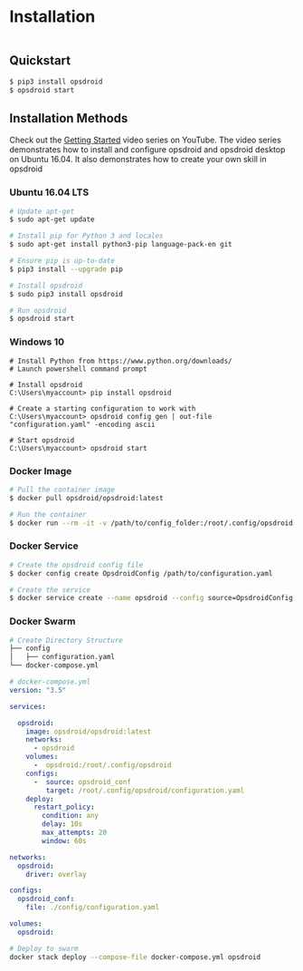 # Installation

```{contents}
```

## Quickstart

```bash
$ pip3 install opsdroid
$ opsdroid start
```

## Installation Methods

Check out the [Getting Started](https://www.youtube.com/watch?v=7wyIi_cpodE&list=PLViQCHlMbEq5nZL6VNrUxu--Of1uCpflq) video series on YouTube. The video series demonstrates how to install and configure opsdroid and opsdroid desktop on Ubuntu 16.04. It also demonstrates how to create your own skill in opsdroid

### Ubuntu 16.04 LTS

```bash
# Update apt-get
$ sudo apt-get update

# Install pip for Python 3 and locales
$ sudo apt-get install python3-pip language-pack-en git

# Ensure pip is up-to-date
$ pip3 install --upgrade pip

# Install opsdroid
$ sudo pip3 install opsdroid

# Run opsdroid
$ opsdroid start
```

### Windows 10

```
# Install Python from https://www.python.org/downloads/
# Launch powershell command prompt

# Install opsdroid
C:\Users\myaccount> pip install opsdroid

# Create a starting configuration to work with
C:\Users\myaccount> opsdroid config gen | out-file "configuration.yaml" -encoding ascii

# Start opsdroid
C:\Users\myaccount> opsdroid start
```

### Docker Image

```bash
# Pull the container image
$ docker pull opsdroid/opsdroid:latest

# Run the container
$ docker run --rm -it -v /path/to/config_folder:/root/.config/opsdroid opsdroid/opsdroid:latest
```

### Docker Service

```bash
# Create the opsdroid config file
$ docker config create OpsdroidConfig /path/to/configuration.yaml

# Create the service
$ docker service create --name opsdroid --config source=OpsdroidConfig,target=/root/.config/opsdroid/configuration.yaml --mount 'type=volume,src=OpsdroidData,dst=/root/.config/opsdroid' opsdroid/opsdroid:latest
```

### Docker Swarm ###

```bash
# Create Directory Structure
├── config
│   ├── configuration.yaml
└── docker-compose.yml
```

```yaml
# docker-compose.yml
version: "3.5"

services:

  opsdroid:
    image: opsdroid/opsdroid:latest
    networks:
      - opsdroid
    volumes:
      -  opsdroid:/root/.config/opsdroid
    configs:
      -  source: opsdroid_conf
         target: /root/.config/opsdroid/configuration.yaml
    deploy:
      restart_policy:
        condition: any
        delay: 10s
        max_attempts: 20
        window: 60s

networks:
  opsdroid:
    driver: overlay

configs:
  opsdroid_conf:
    file: ./config/configuration.yaml

volumes:
  opsdroid:
```

```bash
# Deploy to swarm
docker stack deploy --compose-file docker-compose.yml opsdroid
```
